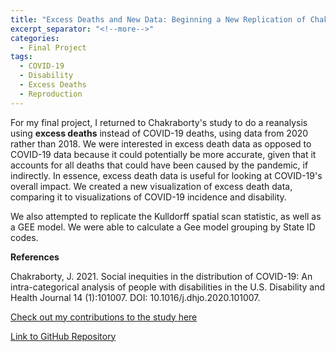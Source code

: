 ```yaml
---
title: "Excess Deaths and New Data: Beginning a New Replication of Chakraborty's Study"
excerpt_separator: "<!--more-->"
categories:
  - Final Project
tags:
  - COVID-19
  - Disability
  - Excess Deaths
  - Reproduction
---
```

For my final project, I returned to Chakraborty's study to do a reanalysis using **excess deaths** instead of COVID-19 deaths, using data from 2020 rather than 2018. We were interested in excess death data as opposed to COVID-19 data because it could potentially be more accurate, given that it accounts for all deaths that could have been caused by the pandemic, if indirectly. In essence, excess death data is useful for looking at COVID-19's overall impact. We created a new visualization of excess death data, comparing it to visualizations of COVID-19 incidence and disability. 

We also attempted to replicate the Kulldorff spatial scan statistic, as well as a GEE model. We were able to calculate a Gee model grouping by State ID codes.

**References**

Chakraborty, J. 2021. Social inequities in the distribution of COVID-19: An intra-categorical analysis of people with disabilities in the U.S. Disability and Health Journal 14 (1):101007. DOI: 10.1016/j.dhjo.2020.101007.

[Check out my contributions to the study here](https://sydalexander.github.io/OpenSciFinal/)

[Link to GitHub Repository](https://github.com/sydalexander/RPr-Chakraborty-2021)
